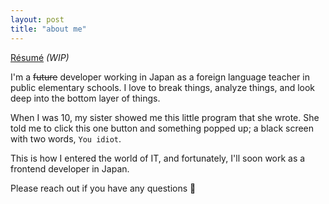 ```yaml
---
layout: post
title: "about me"
---
```


[Résumé](../resume) *(WIP)*

I'm a ~~future~~ developer working in Japan as a foreign language teacher in public elementary schools. I love to break things, analyze things, and look deep into the bottom layer of things.

When I was 10, my sister showed me this little program that she wrote. She told me to click this one button and something popped up; a black screen with two words, `You idiot`. 

This is how I entered the world of IT, and fortunately, I'll soon work as a frontend developer in Japan.

Please reach out if you have any questions 🙂